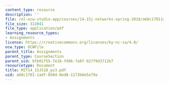 ```yaml
---
content_type: resource
description: ''
file: /ol-ocw-studio-app/courses/14-15j-networks-spring-2018/a68c17011adf850d0ed81173b8e5e79a_MIT14_15JS18_ps3.pdf
file_size: 312041
file_type: application/pdf
learning_resource_types:
- Assignments
license: https://creativecommons.org/licenses/by-nc-sa/4.0/
ocw_type: OCWFile
parent_title: Assignments
parent_type: CourseSection
parent_uid: bfb01f55-7e18-fd96-7a8f-927f9d3712b7
resourcetype: Document
title: MIT14_15JS18_ps3.pdf
uid: a68c1701-1adf-850d-0ed8-1173b8e5e79a
---
```

